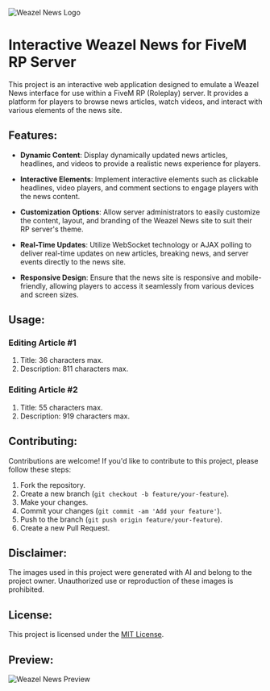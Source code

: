 ![Weazel News Logo](https://static.wikia.nocookie.net/sanpedia/images/2/2d/WEAZEL_NEWS_Logo.png/revision/latest?cb=20230130041135&path-prefix=fr)

# Interactive Weazel News for FiveM RP Server

This project is an interactive web application designed to emulate a Weazel News interface for use within a FiveM RP (Roleplay) server. It provides a platform for players to browse news articles, watch videos, and interact with various elements of the news site.

## Features:

- **Dynamic Content**: Display dynamically updated news articles, headlines, and videos to provide a realistic news experience for players.
  
- **Interactive Elements**: Implement interactive elements such as clickable headlines, video players, and comment sections to engage players with the news content.
  
- **Customization Options**: Allow server administrators to easily customize the content, layout, and branding of the Weazel News site to suit their RP server's theme.
  
- **Real-Time Updates**: Utilize WebSocket technology or AJAX polling to deliver real-time updates on new articles, breaking news, and server events directly to the news site.
  
- **Responsive Design**: Ensure that the news site is responsive and mobile-friendly, allowing players to access it seamlessly from various devices and screen sizes.

## Usage:

### Editing Article #1 
1. Title: 36 characters max.
2. Description: 811 characters max.

### Editing Article #2
1. Title: 55 characters max.
2. Description: 919 characters max.

## Contributing:

Contributions are welcome! If you'd like to contribute to this project, please follow these steps:

1. Fork the repository.
2. Create a new branch (`git checkout -b feature/your-feature`).
3. Make your changes.
4. Commit your changes (`git commit -am 'Add your feature'`).
5. Push to the branch (`git push origin feature/your-feature`).
6. Create a new Pull Request.

## Disclaimer:

The images used in this project were generated with AI and belong to the project owner. Unauthorized use or reproduction of these images is prohibited.

## License:

This project is licensed under the [MIT License](LICENSE).

## Preview:
![Weazel News Preview](https://media.discordapp.net/attachments/962372455425540181/1205751284414550026/image.png?ex=65d98263&is=65c70d63&hm=ccad54cae18cefb2642c46f3d832980e3d89b38c94bd28d63a2e1c474d514e38&=&format=webp&quality=lossless&width=289&height=584)

